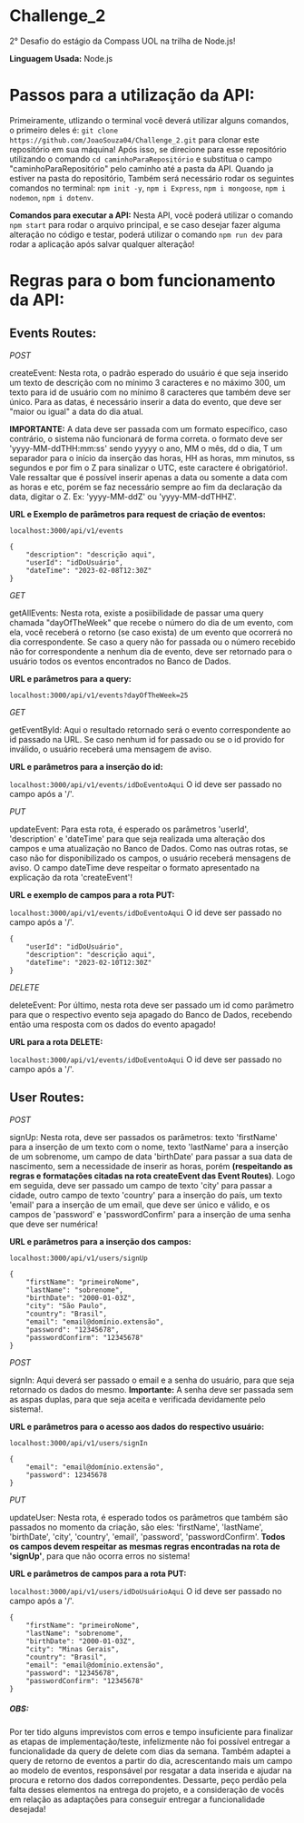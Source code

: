 # **Challenge_2**

2° Desafio do estágio da Compass UOL na trilha de Node.js!

**Linguagem Usada:** Node.js

# **Passos para a utilização da API:**

Primeiramente, utlizando o terminal você deverá utilizar alguns comandos, o primeiro deles é: `git clone https://github.com/JoaoSouza04/Challenge_2.git` para clonar este repositório em sua máquina! Após isso, se direcione para esse repositório utilizando o comando `cd caminhoParaRepositório` e substitua o campo "caminhoParaRepositório" pelo caminho até a pasta da API. Quando ja estiver na pasta do repositório, Também será necessário rodar os seguintes comandos no terminal: `npm init -y`, `npm i Express`, `npm i mongoose`, `npm i nodemon`, `npm i dotenv`.

**Comandos para executar a API:** Nesta API, você poderá utilizar o comando `npm start` para rodar o arquivo principal, e se caso desejar fazer alguma alteração no código e testar, poderá utilizar o comando `npm run dev` para rodar a aplicação após salvar qualquer alteração!

# **Regras para o bom funcionamento da API:**

## **Events Routes:**

_POST_

createEvent: Nesta rota, o padrão esperado do usuário é que seja inserido um texto de descrição com no mínimo 3 caracteres e no máximo 300, um texto para id de usuário com no mínimo 8 caracteres que também deve ser único. Para as datas, é necessário inserir a data do evento, que deve ser "maior ou igual" a data do dia atual.

**IMPORTANTE:**
A data deve ser passada com um formato específico, caso contrário, o sistema não funcionará de forma correta. o formato deve ser 'yyyy-MM-ddTHH:mm:ss' sendo yyyyy o ano, MM o mês, dd o dia, T um separador para o início da inserção das horas, HH as horas, mm minutos, ss segundos e por fim o Z para sinalizar o UTC, este caractere é obrigatório!. Vale ressaltar que é possível inserir apenas a data ou somente a data com as horas e etc, porém se faz necessário sempre ao fim da declaração da data, digitar o Z. Ex: 'yyyy-MM-ddZ' ou 'yyyy-MM-ddTHHZ'.

**URL e Exemplo de parâmetros para request de criação de eventos:**

`localhost:3000/api/v1/events`

```
{
    "description": "descrição aqui",
    "userId": "idDoUsuário",
    "dateTime": "2023-02-08T12:30Z"
}
```

_GET_

getAllEvents: Nesta rota, existe a posiibilidade de passar uma query chamada "dayOfTheWeek" que recebe o número do dia de um evento, com ela, você receberá o retorno (se caso exista) de um evento que ocorrerá no dia correspondente. Se caso a query não for passada ou o número recebido não for correspondente a nenhum dia de evento, deve ser retornado para o usuário todos os eventos encontrados no Banco de Dados.

**URL e parâmetros para a query:**

`localhost:3000/api/v1/events?dayOfTheWeek=25`

_GET_

getEventById: Aqui o resultado retornado será o evento correspondente ao id passado na URL. Se caso nenhum id for passado ou se o id provido for inválido, o usuário receberá uma mensagem de aviso.

**URL e parâmetros para a inserção do id:**

`localhost:3000/api/v1/events/idDoEventoAqui`
O id deve ser passado no campo após a '/'.

_PUT_

updateEvent: Para esta rota, é esperado os parâmetros 'userId', 'description' e 'dateTime' para que seja realizada uma alteração dos campos e uma atualização no Banco de Dados. Como nas outras rotas, se caso não for disponibilizado os campos, o usuário receberá mensagens de aviso. O campo dateTime deve respeitar o formato apresentado na explicação da rota 'createEvent'!

**URL e exemplo de campos para a rota PUT:**

`localhost:3000/api/v1/events/idDoEventoAqui`
O id deve ser passado no campo após a '/'.

```
{
    "userId": "idDoUsuário",
    "description": "descrição aqui",
    "dateTime": "2023-02-10T12:30Z"
}
```

_DELETE_

deleteEvent: Por último, nesta rota deve ser passado um id como parâmetro para que o respectivo evento seja apagado do Banco de Dados, recebendo então uma resposta com os dados do evento apagado!

**URL para a rota DELETE:**

`localhost:3000/api/v1/events/idDoEventoAqui`
O id deve ser passado no campo após a '/'.

## **User Routes:**

_POST_

signUp: Nesta rota, deve ser passados os parâmetros: texto 'firstName' para a inserção de um texto com o nome, texto 'lastName' para a inserção de um sobrenome, um campo de data 'birthDate' para passar a sua data de nascimento, sem a necessidade de inserir as horas, porém **(respeitando as regras e formatações citadas na rota createEvent das Event Routes)**. Logo em seguida, deve ser passado um campo de texto 'city' para passar a cidade, outro campo de texto 'country' para a inserção do país, um texto 'email' para a inserção de um email, que deve ser único e válido, e os campos de 'password' e 'passwordConfirm' para a inserção de uma senha que deve ser numérica!

**URL e parâmetros para a inserção dos campos:**

`localhost:3000/api/v1/users/signUp`

```
{
    "firstName": "primeiroNome",
    "lastName": "sobrenome",
    "birthDate": "2000-01-03Z",
    "city": "São Paulo",
    "country": "Brasil",
    "email": "email@domínio.extensão",
    "password": "12345678",
    "passwordConfirm": "12345678"
}
```

_POST_

signIn: Aqui deverá ser passado o email e a senha do usuário, para que seja retornado os dados do mesmo. **Importante:** A senha deve ser passada sem as aspas duplas, para que seja aceita e verificada devidamente pelo sistema!.

**URL e parâmetros para o acesso aos dados do respectivo usuário:**

`localhost:3000/api/v1/users/signIn`

```
{
    "email": "email@domínio.extensão",
    "password": 12345678
}
```

_PUT_

updateUser: Nesta rota, é esperado todos os parâmetros que também são passados no momento da criação, são eles: 'firstName', 'lastName', 'birthDate', 'city', 'country', 'email', 'password', 'passwordConfirm'. **Todos os campos devem respeitar as mesmas regras encontradas na rota de 'signUp'**, para que não ocorra erros no sistema!

**URL e parâmetros de campos para a rota PUT:**

`localhost:3000/api/v1/users/idDoUsuárioAqui`
O id deve ser passado no campo após a '/'.

```
{
    "firstName": "primeiroNome",
    "lastName": "sobrenome",
    "birthDate": "2000-01-03Z",
    "city": "Minas Gerais",
    "country": "Brasil",
    "email": "email@domínio.extensão",
    "password": "12345678",
    "passwordConfirm": "12345678"
}
```

##### **OBS:**

Por ter tido alguns imprevistos com erros e tempo insuficiente para finalizar as etapas de implementação/teste, infelizmente não foi possível entregar a funcionalidade da query de delete com dias da semana. Também adaptei a query de retorno de eventos a partir do dia, acrescentando mais um campo ao modelo de eventos, responsável por resgatar a data inserida e ajudar na procura e retorno dos dados correpondentes. Dessarte, peço perdão pela falta desses elementos na entrega do projeto, e a consideração de vocês em relação as adaptações para conseguir entregar a funcionalidade desejada!
